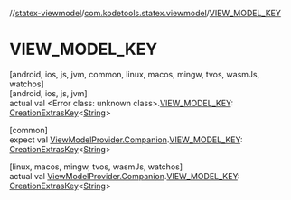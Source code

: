 //[statex-viewmodel](../../index.md)/[com.kodetools.statex.viewmodel](index.md)/[VIEW_MODEL_KEY](-v-i-e-w_-m-o-d-e-l_-k-e-y.md)

# VIEW_MODEL_KEY

[android, ios, js, jvm, common, linux, macos, mingw, tvos, wasmJs, watchos]\
[android, ios, js, jvm]\
actual val <!---  GfmCommand {"@class":"org.jetbrains.dokka.gfm.ResolveLinkGfmCommand","dri":{"packageName":"","classNames":"<Error class: unknown class>","callable":null,"target":{"@class":"org.jetbrains.dokka.links.PointingToDeclaration"},"extra":null}} --->&lt;Error class: unknown class&gt;<!--- --->.[VIEW_MODEL_KEY](-v-i-e-w_-m-o-d-e-l_-k-e-y.md): [CreationExtrasKey](-creation-extras-key/index.md)&lt;[String](https://kotlinlang.org/api/core/kotlin-stdlib/kotlin/-string/index.html)&gt;

[common]\
expect val [ViewModelProvider.Companion](-view-model-provider/-companion/index.md).[VIEW_MODEL_KEY](-v-i-e-w_-m-o-d-e-l_-k-e-y.md): [CreationExtrasKey](-creation-extras-key/index.md)&lt;[String](https://kotlinlang.org/api/core/kotlin-stdlib/kotlin/-string/index.html)&gt;

[linux, macos, mingw, tvos, wasmJs, watchos]\
actual val [ViewModelProvider.Companion](-view-model-provider/-companion/index.md).[VIEW_MODEL_KEY](-v-i-e-w_-m-o-d-e-l_-k-e-y.md): [CreationExtrasKey](-creation-extras-key/index.md)&lt;[String](https://kotlinlang.org/api/core/kotlin-stdlib/kotlin/-string/index.html)&gt;
